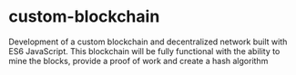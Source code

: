 # custom-blockchain
Development of a custom blockchain and decentralized network built with ES6 JavaScript. This blockchain will be fully functional with the ability to mine the blocks, provide a proof of work and create a hash algorithm

